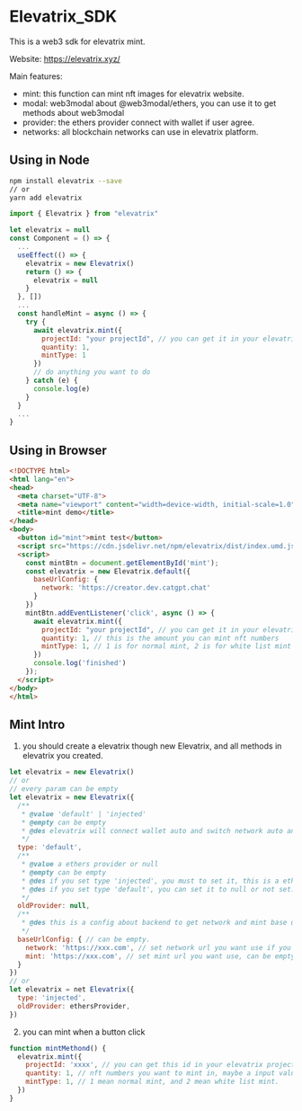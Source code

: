 # Elevatrix_SDK
This is a web3 sdk for elevatrix mint.

Website: https://elevatrix.xyz/

Main features:
* mint: this function can mint nft images for elevatrix website.
* modal: web3modal about @web3modal/ethers, you can use it to get methods about web3modal
* provider: the ethers provider connect with wallet if user agree.
* networks: all blockchain networks can use in elevatrix platform.

## Using in Node
````sh
npm install elevatrix --save
// or
yarn add elevatrix
````
````javascript
import { Elevatrix } from "elevatrix"

let elevatrix = null
const Component = () => {
  ...
  useEffect(() => {
    elevatrix = new Elevatrix()
    return () => {
      elevatrix = null
    }
  }, [])
  ...
  const handleMint = async () => {
    try {
      await elevatrix.mint({
        projectId: "your projectId", // you can get it in your elevatrix project
        quantity: 1,
        mintType: 1
      })
      // do anything you want to do
    } catch (e) {
      console.log(e)
    }
  }
  ...
}
````

## Using in Browser
````html
<!DOCTYPE html>
<html lang="en">
<head>
  <meta charset="UTF-8">
  <meta name="viewport" content="width=device-width, initial-scale=1.0">
  <title>mint demo</title>
</head>
<body>
  <button id="mint">mint test</button>
  <script src="https://cdn.jsdelivr.net/npm/elevatrix/dist/index.umd.js" />
  <script>
    const mintBtn = document.getElementById('mint');
    const elevatrix = new Elevatrix.default({
      baseUrlConfig: {
        network: 'https://creator.dev.catgpt.chat'
      }
    })
    mintBtn.addEventListener('click', async () => {
      await elevatrix.mint({
        projectId: "your projectId", // you can get it in your elevatrix project
        quantity: 1, // this is the amount you can mint nft numbers
        mintType: 1, // 1 is for normal mint, 2 is for white list mint
      })
      console.log('finished')
    });
  </script>
</body>
</html>
````

## Mint Intro
1. you should create a elevatrix though new Elevatrix, and all methods in elevatrix you created.

````javascript
let elevatrix = new Elevatrix()
// or
// every param can be empty
let elevatrix = new Elevatrix({
  /**
   * @value 'default' | 'injected'
   * @empty can be empty
   * @des elevatrix will connect wallet auto and switch network auto and more auto, if injected, you need to do it for yourself.
   */
  type: 'default',
  /**
   * @value a ethers provider or null
   * @empty can be empty
   * @des if you set type 'injected', you must to set it, this is a ethers provider connect wallet.
   * @des if you set type 'default', you can set it to null or not set.
   */
  oldProvider: null,
  /**
   * @des this is a config about backend to get network and mint base url to get info
   */
  baseUrlConfig: { // can be empty.
    network: 'https://xxx.com', // set network url you want use if you have, can be empty
    mint: 'https://xxx.com', // set mint url you want use, can be empty
  }
})
// or
let elevatrix = net Elevatrix({
  type: 'injected',
  oldProvider: ethersProvider,
})
````

2. you can mint when a button click

````javascript
function mintMethond() {
  elevatrix.mint({
    projectId: 'xxxx', // you can get this id in your elevatrix project and switch to sdk page.
    quantity: 1, // nft numbers you want to mint in, maybe a input value you get
    mintType: 1, // 1 mean normal mint, and 2 mean white list mint.
  })
}
````